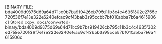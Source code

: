 [BINARY FILE: bda4009d9375d69a64d71bc9b7ba919426cb795d11b3c4c4635f302e2755e720536f7e18e322e6240efcac9cf43bab3a95ccbb7bf010abba7b6a4615906c]
Stored copy: docs/converted-binary/bda4009d9375d69a64d71bc9b7ba919426cb795d11b3c4c4635f302e2755e720536f7e18e322e6240efcac9cf43bab3a95ccbb7bf010abba7b6a4615906c
